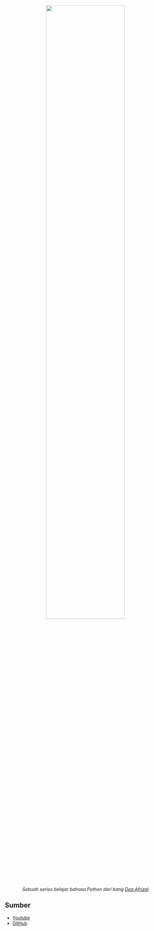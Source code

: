 <div align="center">
    <img src="assets/cuy-university-5-photo.jpeg.png" width="70%">
    <p><i>
    Sebuah series belajar bahasa Python dari bang <a href="https://www.youtube.com/@deaafrizal">Dea Afrizal</a>
    </i></p>
</div>

## Sumber
- [Youtube](https://www.youtube.com/playlist?list=PLc6SEcJkQ6DwUhzOcOKmqysBF2FGvQZ0V)
- [GitHub](https://github.com/deaaprizal/tutorial-python)



